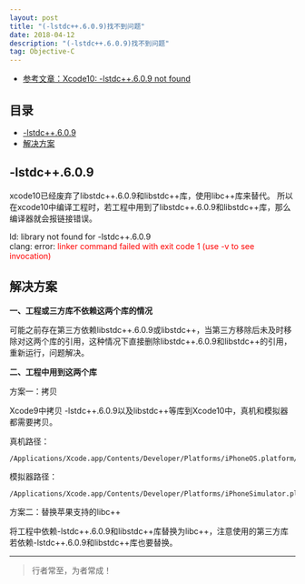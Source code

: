 ```yaml
---
layout: post
title: "(-lstdc++.6.0.9)找不到问题"
date: 2018-04-12
description: "(-lstdc++.6.0.9)找不到问题"
tag: Objective-C
--- 
```





- [参考文章：Xcode10: -lstdc++.6.0.9 not found](https://www.jianshu.com/p/2bc05682bf19)

## 目录
- [-lstdc++.6.0.9](#content1)
- [解决方案](#content2)


<!-- ************************************************ -->
## <a id="content1"></a>-lstdc++.6.0.9


xcode10已经废弃了libstdc++.6.0.9和libstdc++库，使用libc++库来替代。
所以在xcode10中编译工程时，若工程中用到了libstdc++.6.0.9和libstdc++库，那么编译器就会报链接错误。

ld: library not found for -lstdc++.6.0.9       
clang: error: <span style="color:red">linker command failed with exit code 1 (use -v to see invocation)</span>


<!-- ************************************************ -->
## <a id="content1"></a>解决方案


**一、工程或三方库不依赖这两个库的情况**

可能之前存在第三方依赖libstdc++.6.0.9或libstdc++，当第三方移除后未及时移除对这两个库的引用，这种情况下直接删除libstdc++.6.0.9和libstdc++的引用，重新运行，问题解决。


**二、工程中用到这两个库**

方案一：拷贝

Xcode9中拷贝 -lstdc++.6.0.9以及libstdc++等库到Xcode10中，真机和模拟器都需要拷贝。

真机路径：    
```
/Applications/Xcode.app/Contents/Developer/Platforms/iPhoneOS.platform/Developer/SDKs/iPhoneOS.sdk/usr/lib
```

模拟器路径：     
```
/Applications/Xcode.app/Contents/Developer/Platforms/iPhoneSimulator.platform/Developer/SDKs/iPhoneSimulator.sdk/usr/lib
```

方案二：替换苹果支持的libc++

将工程中依赖-lstdc++.6.0.9和libstdc++库替换为libc++，注意使用的第三方库若依赖-lstdc++.6.0.9和libstdc++库也要替换。




----------
>  行者常至，为者常成！



